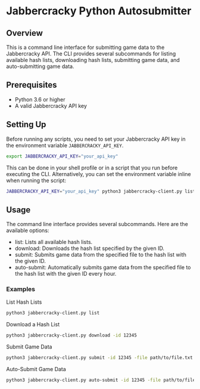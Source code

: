 # Jabbercracky Python Autosubmitter

## Overview

This is a command line interface for submitting game data to the Jabbercracky
API. The CLI provides several subcommands for listing available hash lists,
downloading hash lists, submitting game data, and auto-submitting game data.

## Prerequisites

- Python 3.6 or higher
- A valid Jabbercracky API key

## Setting Up

Before running any scripts, you need to set your Jabbercracky API key in the environment variable `JABBERCRACKY_API_KEY`.

```sh
export JABBERCRACKY_API_KEY="your_api_key"
```

This can be done in your shell profile or in a script that you run before
executing the CLI. Alternatively, you can set the environment variable inline when running the script:
```sh
JABBERCRACKY_API_KEY="your_api_key" python3 jabbercracky-client.py list
```

## Usage

The command line interface provides several subcommands. Here are the available options:

- list: Lists all available hash lists.
- download: Downloads the hash list specified by the given ID.
- submit: Submits game data from the specified file to the hash list with the given ID.
- auto-submit: Automatically submits game data from the specified file to the hash list with the given ID every hour.

### Examples
List Hash Lists
```sh
python3 jabbercracky-client.py list
```

Download a Hash List
```sh
python3 jabbercracky-client.py download -id 12345
```

Submit Game Data
```sh
python3 jabbercracky-client.py submit -id 12345 -file path/to/file.txt
```

Auto-Submit Game Data
```sh
python3 jabbercracky-client.py auto-submit -id 12345 -file path/to/file.txt
```
